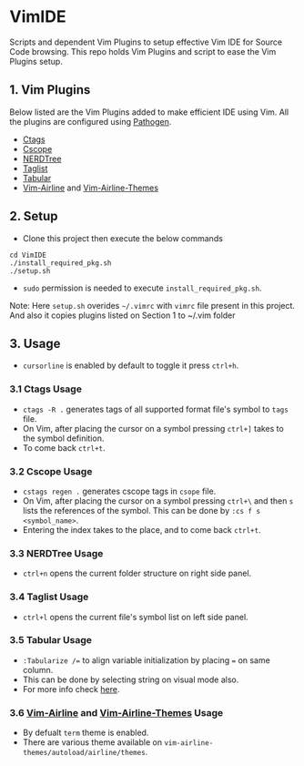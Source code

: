 # VimIDE
Scripts and dependent Vim Plugins to setup effective Vim IDE for Source Code browsing. This repo
holds Vim Plugins and script to ease the Vim Plugins setup.

## 1. Vim Plugins
Below listed are the Vim Plugins added to make efficient IDE using Vim. All the plugins are
configured using [Pathogen](https://github.com/tpope/vim-pathogen).
- [Ctags](https://launchpad.net/ubuntu/+source/exuberant-ctags)
- [Cscope](http://cscope.sourceforge.net/cscope_maps.vim)
- [NERDTree](https://github.com/scrooloose/nerdtree)
- [Taglist](https://github.com/vim-scripts/taglist.vim)
- [Tabular](https://github.com/godlygeek/tabular)
- [Vim-Airline](https://github.com/vim-airline/vim-airline) and
[Vim-Airline-Themes](https://github.com/vim-airline/vim-airline-themes)

## 2. Setup
- Clone this project then execute the below commands
```
cd VimIDE
./install_required_pkg.sh
./setup.sh
```
- `sudo` permission is needed to execute `install_required_pkg.sh`.

Note: Here `setup.sh` overides `~/.vimrc` with `vimrc` file present in this project. And also
it copies plugins listed on Section 1 to ~/.vim folder

## 3. Usage

- `cursorline` is enabled by default to toggle it press `ctrl+h`.

### 3.1 Ctags Usage
- `ctags -R .` generates tags of all supported format file's symbol to `tags` file.
- On Vim, after placing the cursor on a symbol pressing `ctrl+]` takes to the symbol definition.
- To come back `ctrl+t`.

### 3.2 Cscope Usage
- `cstags regen .` generates cscope tags in `csope` file.
- On Vim, after placing the cursor on a symbol pressing `ctrl+\` and then `s` lists the references
of the symbol. This can be done by `:cs f s <symbol_name>`.
- Entering the index takes to the place, and to come back `ctrl+t`.

### 3.3 NERDTree Usage
- `ctrl+n` opens the current folder structure on right side panel.

### 3.4 Taglist Usage
- `ctrl+l` opens the current file's symbol list on left side panel.

### 3.5 Tabular Usage
- `:Tabularize /=` to align variable initialization by placing `=` on same column.
- This can be done by selecting string on visual mode also.
- For more info check [here](http://vimcasts.org/episodes/aligning-text-with-tabular-vim/).

### 3.6 [Vim-Airline](https://github.com/vim-airline/vim-airline) and [Vim-Airline-Themes](https://github.com/vim-airline/vim-airline-themes) Usage
- By defualt `term` theme is enabled.
- There are various theme available on `vim-airline-themes/autoload/airline/themes`.
